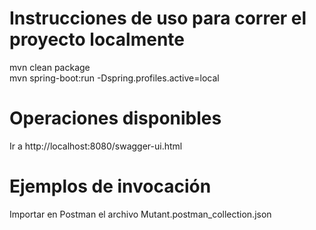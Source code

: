 # Instrucciones de uso para correr el proyecto localmente

mvn clean package\
mvn spring-boot:run -Dspring.profiles.active=local

# Operaciones disponibles

Ir a http://localhost:8080/swagger-ui.html

# Ejemplos de invocación

Importar en Postman el archivo Mutant.postman_collection.json